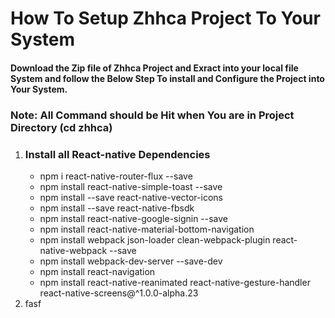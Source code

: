 <h1>How To Setup Zhhca Project To Your System</h1>
<h4>Download the Zip file of Zhhca Project and Exract into your local file System and follow the Below Step To install and Configure the Project into Your System.</h4>

<h3>Note: All Command should be Hit when  You are in Project Directory (cd zhhca)</h3>

<ol>
  <li>
      <h3>Install all React-native Dependencies</h3>
      <ul>
          <li>npm i react-native-router-flux --save</li>
          <li>npm install react-native-simple-toast --save</li>
          <li>npm install --save react-native-vector-icons</li>
          <li>npm install --save react-native-fbsdk</li>
          <li>npm install react-native-google-signin --save</li>
          <li>npm install react-native-material-bottom-navigation</li>
          <li>npm install webpack json-loader clean-webpack-plugin react-native-webpack --save</li>
          <li>npm install webpack-dev-server --save-dev</li>
          <li>npm install react-navigation</li>
          <li>npm install react-native-reanimated react-native-gesture-handler react-native-screens@^1.0.0-alpha.23</li>
      </ul>
  </li>
  <li>fasf</li>
</ol>
